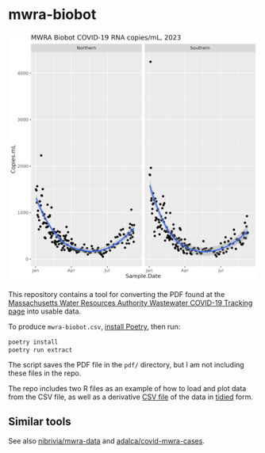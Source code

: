 mwra-biobot
===========

![graph of MWRA wastewater testing for COVID-19, 2023](https://github.com/bensteinberg/mwra-biobot/blob/main/mwra-biobot-2023-copies-ml.png?raw=true)

This repository contains a tool for converting the PDF found at the [Massachusetts Water Resources Authority Wastewater COVID-19 Tracking page](https://www.mwra.com/biobot/biobotdata.htm) into usable data.

To produce `mwra-biobot.csv`, [install Poetry](https://python-poetry.org/docs/#installation), then run:

```
poetry install
poetry run extract
```

The script saves the PDF file in the `pdf/` directory, but I am not including these files in the repo.

The repo includes two R files as an example of how to load and plot data from the CSV file, as well as a derivative [CSV file](mwra-biobot-tidied.csv) of the data in [tidied](https://tidyr.tidyverse.org/articles/tidy-data.html#tidy-data) form.

Similar tools
-------------

See also [nibrivia/mwra-data](https://github.com/nibrivia/mwra-data) and [adalca/covid-mwra-cases](https://github.com/adalca/covid-mwra-cases).
